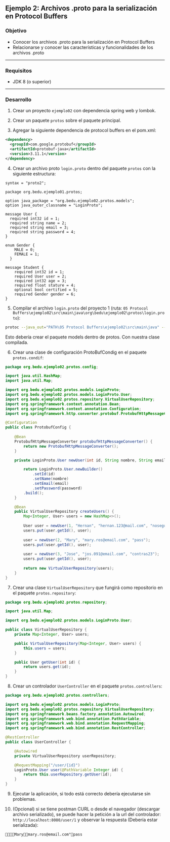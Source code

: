 ## Ejemplo 2: Archivos .proto para la serialización en Protocol Buffers

### Objetivo
- Conocer los archivos .proto para la serialización en Protocol Buffers
- Relacionarse y conocer las características y funcionalidades de los archivos .proto
---

### Requisitos
- JDK 8 (o superior)
---

### Desarrollo

1. Crear un proyecto `ejemplo02` con dependencia spring web y lombok.

2. Crear un paquete `protos` sobre el paquete principal.

3. Agregar la siguiente dependencia de protocol buffers en el pom.xml:

```xml
<dependency>
  <groupId>com.google.protobuf</groupId>
  <artifactId>protobuf-java</artifactId>
  <version>3.11.1</version>
</dependency>
```
4. Crear un archivo proto `login.proto` dentro del paquete `protos` con la siguiente estructura:

```
syntax = "proto2";

package org.bedu.ejemplo01.protos;

option java_package = "org.bedu.ejemplo02.protos.models";
option java_outer_classname = "LoginProto";

message User {
  required int32 id = 1;
  required string name = 2;
  required string email = 3;
  required string password = 4;
}

enum Gender {
    MALE = 0;
    FEMALE = 1;
  }

message Student {
    required int32 id = 1;
    required User user = 2;
    required int32 age = 3;
    required float stature = 4;
    optional bool certified = 5;
    required Gender gender = 6;
}
```

5. Compilar el archivo `login.proto` del proyecto 1 (ruta: `05 Protocol Buffers\ejemplo02\src\main\java\org\bedu\ejemplo02\protos\login.proto`):

```bash
protoc --java_out="PATH\05 Protocol Buffers\ejemplo02\src\main\java" --proto_path="PATH\05 Protocol Buffers\ejemplo02\src\main\java" 'PATH\05 Protocol Buffers\ejemplo02\src\main\java\org\bedu\ejemplo02\protos\login.proto'
```

Esto debería crear el paquete models dentro de protos. Con nuestra clase compilada.

6. Crear una clase de configuración ProtoBufCondig en el paquete `protos.condif`:

```java
package org.bedu.ejemplo02.protos.config;

import java.util.HashMap;
import java.util.Map;

import org.bedu.ejemplo02.protos.models.LoginProto;
import org.bedu.ejemplo02.protos.models.LoginProto.User;
import org.bedu.ejemplo02.protos.repository.VirtualUserRepository;
import org.springframework.context.annotation.Bean;
import org.springframework.context.annotation.Configuration;
import org.springframework.http.converter.protobuf.ProtobufHttpMessageConverter;

@Configuration
public class ProtobufConfig {
	
	@Bean
	ProtobufHttpMessageConverter protobufHttpMessageConverter() {
		return new ProtobufHttpMessageConverter();
	}

	private LoginProto.User newUser(int id, String nombre, String email, String password) {

		return LoginProto.User.newBuilder()
			.setId(id)
			.setName(nombre)
			.setEmail(email)
			.setPassword(password)
		.build();
	}

	@Bean
	public VirtualUserRepository createUsers() {
		Map<Integer, User> users = new HashMap<>();
		
		User user = newUser(1, "Hernan", "hernan.123@mail.com", "nosegura");
		users.put(user.getId(), user);
		
		user = newUser(2, "Mary", "mary.ros@email.com", "pass");
		users.put(user.getId(), user);
		
		user = newUser(3, "Jose", "jos.091@email.com", "contras23");
		users.put(user.getId(), user);
		
		return new VirtualUserRepository(users);
	}
}

```

7. Crear una clase `VirtualUserRepository` que fungirá como repositorio en el paquete `protos.repository`:

```java
package org.bedu.ejemplo02.protos.repository;

import java.util.Map;

import org.bedu.ejemplo02.protos.models.LoginProto.User;

public class VirtualUserRepository {
	private Map<Integer, User> users;

	public VirtualUserRepository(Map<Integer, User> users) {
		this.users = users;
	}

	public User getUser(int id) {
		return users.get(id);
	}
}

```

8. Crear un controlador `UserController` en el paquete `protos.controllers`:

```java
package org.bedu.ejemplo02.protos.controllers;

import org.bedu.ejemplo02.protos.models.LoginProto;
import org.bedu.ejemplo02.protos.repository.VirtualUserRepository;
import org.springframework.beans.factory.annotation.Autowired;
import org.springframework.web.bind.annotation.PathVariable;
import org.springframework.web.bind.annotation.RequestMapping;
import org.springframework.web.bind.annotation.RestController;

@RestController
public class UserController {

	@Autowired
	private VirtualUserRepository userRepository;

	@RequestMapping("/user/{id}")
	LoginProto.User user(@PathVariable Integer id) {
		return this.userRepository.getUser(id);
	}
}
```

9. Ejecutar la aplicación, si todo está correcto debería ejecutarse sin problemas.

10. (Opcional) si se tiene postman CURL o desde el navegador (descargar archivo serializado), se puede hacer la petición a la url del controlador:
`http://localhost:8080/user/1` y observar la respuesta (Debería estar serializada):

```
Marymary.ros@email.com"pass
```
